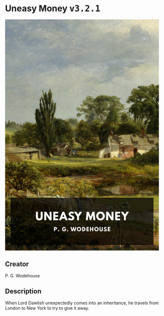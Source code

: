 
# Uneasy Money <kbd>v3.2.1</kbd>

<center>
  <img src="./cover-1024.jpg"/>
</center>

## Creator
P. G. Wodehouse

## Description
When Lord Dawlish unexpectedly comes into an inheritance, he travels from London to New York to try to give it away.
